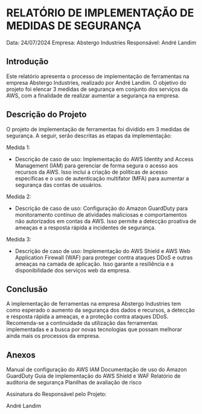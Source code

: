 # RELATÓRIO DE IMPLEMENTAÇÃO DE MEDIDAS DE SEGURANÇA

Data: 24/07/2024
Empresa: Abstergo Industries 
Responsável: André Landim

## Introdução
Este relatório apresenta o processo de implementação de ferramentas na empresa Abstergo Industries, realizado por André Landim. O objetivo do projeto foi elencar 3 medidas de segurança em conjunto dos serviços da AWS, com a finalidade de realizar aumentar a segurança na empresa.

## Descrição do Projeto
O projeto de implementação de ferramentas foi dividido em 3 medidas de segurança. A seguir, serão descritas as etapas da implementação:

Medida 1: 
- Descrição de caso de uso: Implementação do AWS Identity and Access Management (IAM) para gerenciar de forma segura o acesso aos recursos da AWS. Isso inclui a criação de políticas de acesso específicas e o uso de autenticação multifator (MFA) para aumentar a segurança das contas de usuários.

Medida 2: 
- Descrição de caso de uso: Configuração do Amazon GuardDuty para monitoramento contínuo de atividades maliciosas e comportamentos não autorizados em contas da AWS. Isso permite a detecção proativa de ameaças e a resposta rápida a incidentes de segurança.

Medida 3: 
- Descrição de caso de uso: Implementação do AWS Shield e AWS Web Application Firewall (WAF) para proteger contra ataques DDoS e outras ameaças na camada de aplicação. Isso garante a resiliência e a disponibilidade dos serviços web da empresa.


## Conclusão
A implementação de ferramentas na empresa Abstergo Industries tem como esperado o aumento da segurança dos dados e recursos, a detecção e resposta rápida a ameaças, e a proteção contra ataques DDoS. Recomenda-se a continuidade da utilização das ferramentas implementadas e a busca por novas tecnologias que possam melhorar ainda mais os processos da empresa.

## Anexos

Manual de configuração do AWS IAM
Documentação de uso do Amazon GuardDuty
Guia de implementação do AWS Shield e WAF
Relatório de auditoria de segurança
Planilhas de avaliação de risco

Assinatura do Responsável pelo Projeto:

André Landim
